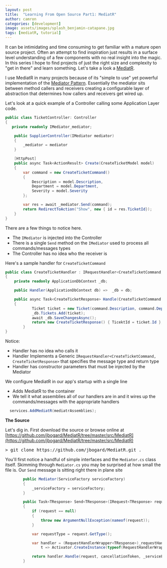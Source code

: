 ```yaml
---
layout: post
title:  "Learning From Open Source Part1: MediatR"
author: camron
categories: [development]
image: assets/images/splash_benjamin-catapane.jpg
tags: [mediatR, tutorial]
---
```


It can be intimidating and time consuming to get familiar with a mature open source project.  Often an attempt to find inspiration just results in a surface level understanding of a few components with no real insight into the magic.  In this series I hope to find projects of just the right size and complexity to "get in there" and learn something.  Let's take a look a [MediatR](https://github.com/jbogard/MediatR).

I use MediatR in many projects because of its "simple to use" yet powerful implementation of the [Mediator Pattern](https://en.wikipedia.org/wiki/Mediator_pattern).  Essentially the mediator sits between method callers and receivers creating a configurable layer of abstraction that determines how callers and receivers get wired up.  

Let's look at a quick example of a Controller calling some Application Layer code.  


```csharp
public class TicketController: Controller
{
   private readonly IMediator_mediator;

    public SupplierController(IMediator mediator)
    {
        _mediator = mediator
    }

    [HttpPost]
    public async Task<ActionResult> Create(CreateTicketModel model)
    {
        var command = new CreateTicketCommand()
        {
            Description = model.Description,
            Department = model.Department,
            Severity = model.Severity
        };

        var res = await _mediator.Send(command);
        return RedirectToAction("Show", new { id = res.TicketId});
    }
}
```

There are a few things to notice here.  
- The `IMediator` is injected into the Controller
- There is a single `Send` method on the `IMediator` used to process all commands/messages types   
- The Controller has no idea who the receiver is

Here's a sample handler for <code>CreateTicketCommand</code>

```csharp
public class CreateTicketHandler : IRequestHandler<CreateTicketCommand, CreateTicketResponse>
{
    private readonly ApplicationDbContext _db;

    public Handler(ApplicationDbContext db) =>  _db = db;

    public async Task<CreateTicketResponse> Handle(CreateTicketCommand command, CancellationToken cancellationToken)
    {
            Ticket ticket = new Ticket(command.Description, command.Department, command.Severity);
            _db.Tickets.Add(ticket);
            await _db.SaveChangesAsync();
            return new CreateTicketResponse() { TicektId = ticket.Id };
        }
}
```

Notice:
- Handler has no idea who calls it
- Handler Implements a Generic `IRequestHandler<CreateTicketCommand, CreateTicketResponse>` that specifies the message type and return type
- Handler has constructor parameters that must be injected by the Mediator



We configure MediatR in our app's startup with a single line

- Adds MediatR to the container
- We tell it what assemblies all of our handlers are in and it wires up the commands/messages with the appropriate handlers

```csharp
  services.AddMediatR(mediatrAssemblies);
 ```

**The Source**

Let's dig in.  First download the source or browse online at [https://github.com/jbogard/MediatR/tree/master/src/MediatR](https://github.com/jbogard/MediatR/tree/master/src/MediatR)

<pre>
> git clone https://github.com/jbogard/MediatR.git .
</pre>

You'll first notice a handful of simple interfaces and the `Mediator.cs` class itself.  Skimming through `Mediator.cs` you may be surprised at how small the file is.  Our `Send` message is sitting right there in plane site

```csharp
        public Mediator(ServiceFactory serviceFactory)
        {
            _serviceFactory = serviceFactory;
        }

        public Task<TResponse> Send<TResponse>(IRequest<TResponse> request, CancellationToken cancellationToken = default)
        {
            if (request == null)
            {
                throw new ArgumentNullException(nameof(request));
            }

            var requestType = request.GetType();

            var handler = (RequestHandlerWrapper<TResponse>)_requestHandlers.GetOrAdd(requestType,
                t => Activator.CreateInstance(typeof(RequestHandlerWrapperImpl<,>).MakeGenericType(requestType, typeof(TResponse))));

            return handler.Handle(request, cancellationToken, _serviceFactory);
        }

```


